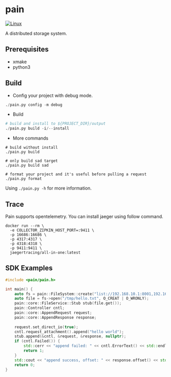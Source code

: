 # pain
[![Linux](https://github.com/ivanallen/pain/actions/workflows/ubuntu.yml/badge.svg)](https://github.com/ivanallen/pain/actions/workflows/ubuntu.yml)

A distributed storage system.


## Prerequisites

- xmake
- python3

## Build

- Config your project with debug mode.

```py
./pain.py config -m debug
```

- Build

```py
# build and install to ${PROJECT_DIR}/output
./pain.py build -i/--install
```

- More commands

```
# build without install
./pain.py build

# only build sad target
./pain.py build sad

# format your project and it's useful before pulling a request
./pain.py format
```

Using `./pain.py -h` for more information.

## Trace

Pain supports opentelemetry. You can install jaeger using follow command.

```
docker run --rm \
  -e COLLECTOR_ZIPKIN_HOST_PORT=:9411 \
  -p 16686:16686 \
  -p 4317:4317 \
  -p 4318:4318 \
  -p 9411:9411 \
  jaegertracing/all-in-one:latest
```

## SDK Examples

```c++
#include <pain/pain.h>

int main() {
    auto fs = pain::FileSystem::create("list://192.168.10.1:8001,192.168.10.2:8001,192.168.10.3:8001");
    auto file = fs->open("/tmp/hello.txt", O_CREAT | O_WRONLY);
    pain::core::FileService::Stub stub(file.get());
    pain::Controller cntl;
    pain::core::AppendRequest request;
    pain::core::AppendResponse response;
    
    request.set_direct_io(true);
    cntl.request_attachment().append("hello world");
    stub.append(&cntl, &request, &response, nullptr);
    if (cntl.Failed()) {
        std::cerr << "append failed: " << cntl.ErrorText() << std::endl;
        return 1;
    }
    std::cout << "append success, offset: " << response.offset() << std::endl;
    return 0;
}
```
